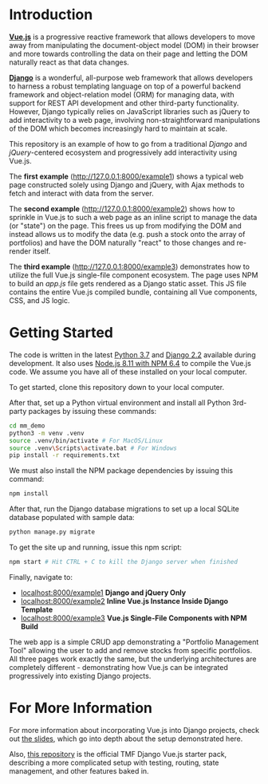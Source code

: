 # Introduction

**[Vue.js](https://vuejs.org/)** is a progressive reactive framework that allows
developers to move away from manipulating the document-object model (DOM) in
their browser and more towards controlling the data on their page and letting
the DOM naturally react as that data changes.

**[Django](https://www.djangoproject.com/)** is a wonderful, all-purpose web
framework that allows developers to harness a robust templating language on top
of a powerful backend framework and object-relation model (ORM) for managing
data, with support for REST API development and other third-party functionality.
However, Django typically relies on JavaScript libraries such as jQuery to add
interactivity to a web page, involving non-straightforward manipulations of the
DOM which becomes increasingly hard to maintain at scale.

This repository is an example of how to go from a traditional *Django* and
*jQuery*-centered ecosystem and progressively add interactivity using Vue.js.

The **first example** (http://127.0.0.1:8000/example1) shows a typical web page
constructed solely using Django and jQuery, with Ajax methods to fetch and
interact with data from the server.

The **second example** (http://127.0.0.1:8000/example2) shows how to sprinkle in
Vue.js to such a web page as an inline script to manage the data (or "state") on
the page. This frees us up from modifying the DOM and instead allows us to
modify the data (e.g. push a stock onto the array of portfolios) and have the
DOM naturally "react" to those changes and re-render itself.

The **third example** (http://127.0.0.1:8000/example3) demonstrates how to
utilize the full Vue.js single-file component ecosystem. The page uses NPM to
build an *app.js* file gets rendered as a Django static asset. This JS file
contains the entire Vue.js compiled bundle, containing all Vue components,
CSS, and JS logic.

# Getting Started

The code is written in the latest
[Python 3.7](https://www.python.org/downloads/) and
[Django 2.2](https://www.djangoproject.com/download/) available during
development. It also uses
[Node.js 8.11 with NPM 6.4](https://nodejs.org/en/download/) to compile the
Vue.js code. We assume you have all of these installed on your local computer.

To get started, clone this repository down to your local computer.

After that, set up a Python virtual environment and install all Python 3rd-party
packages by issuing these commands:
```bash
cd mm_demo
python3 -m venv .venv
source .venv/bin/activate # For MacOS/Linux
source .venv\Scripts\activate.bat # For Windows
pip install -r requirements.txt
```

We must also install the NPM package dependencies by issuing this command:
```bash
npm install
```

After that, run the Django database migrations to set up a local SQLite database
populated with sample data:
```bash
python manage.py migrate
```

To get the site up and running, issue this npm script:
```bash
npm start # Hit CTRL + C to kill the Django server when finished
```

Finally, navigate to:
- [localhost:8000/example1](http://127.0.0.1:8000/example1)
    **Django and jQuery Only**
- [localhost:8000/example2](http://127.0.0.1:8000/example2)
    **Inline Vue.js Instance Inside Django Template**
- [localhost:8000/example3](http://127.0.0.1:8000/example3)
    **Vue.js Single-File Components with NPM Build**

The web app is a simple CRUD app demonstrating a "Portfolio Management Tool"
allowing the user to add and remove stocks from specific portfolios. All three
pages work exactly the same, but the underlying architectures are completely
different - demonstrating how Vue.js can be integrated progressively into
existing Django projects.

# For More Information

For more information about incorporating Vue.js into Django projects, check out
[the slides](https://docs.google.com/presentation/d/1Fdu0_J8EYyKft2xUqiHe3P9DIMMX17DEHYDAqPxqzaI/view?usp=sharing),
which go into depth about the setup demonstrated here.

Also, [this repository](https://github.com/themotleyfool/django-vue-starter-template)
is the official TMF Django Vue.js starter pack, describing a more complicated
setup with testing, routing, state management, and other features baked in.
